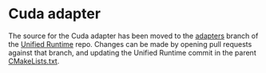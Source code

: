 # Cuda adapter
The source for the Cuda adapter has been moved to the
[adapters](https://github.com/oneapi-src/unified-runtime/tree/adapters) branch
of the [Unified Runtime](https://github.com/oneapi-src/unified-runtime/) repo.
Changes can be made by opening pull requests against that branch, and updating
the Unified Runtime commit in the parent
[CMakeLists.txt](../../../CMakeLists.txt).

